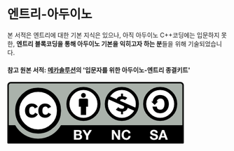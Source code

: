 # 엔트리-아두이노

본 서적은 엔트리에 대한 기본 지식은 있으나, 아직 아두이노 C++코딩에는 입문하지 못한,  **엔트리 블록코딩을 통해 아두이노 기본을 익히고자 하는 분**들을 위해 기술되었습니다.

#### 참고 원본 서적: [메카솔루션](https://blog.naver.com/roboholic84)의 '입문자를 위한 아두이노-엔트리 종결키트'

![](.gitbook/assets/image.png)

